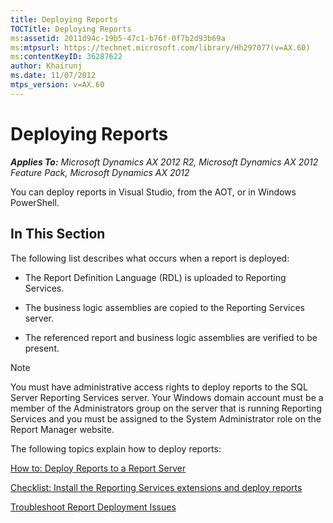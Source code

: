 ```yaml
---
title: Deploying Reports
TOCTitle: Deploying Reports
ms:assetid: 2011d94c-19b5-47c1-b76f-0f7b2d93b69a
ms:mtpsurl: https://technet.microsoft.com/library/Hh297077(v=AX.60)
ms:contentKeyID: 36287622
author: Khairunj
ms.date: 11/07/2012
mtps_version: v=AX.60
---
```


# Deploying Reports 


_**Applies To:** Microsoft Dynamics AX 2012 R2, Microsoft Dynamics AX 2012 Feature Pack, Microsoft Dynamics AX 2012_

You can deploy reports in Visual Studio, from the AOT, or in Windows PowerShell.

## In This Section

The following list describes what occurs when a report is deployed:

  - The Report Definition Language (RDL) is uploaded to Reporting Services.

  - The business logic assemblies are copied to the Reporting Services server.

  - The referenced report and business logic assemblies are verified to be present.


> [!NOTE]
> <P>You must have administrative access rights to deploy reports to the SQL Server Reporting Services server. Your Windows domain account must be a member of the Administrators group on the server that is running Reporting Services and you must be assigned to the System Administrator role on the Report Manager website.</P>



The following topics explain how to deploy reports:

[How to: Deploy Reports to a Report Server](how-to-deploy-reports-to-a-report-server.md)

[Checklist: Install the Reporting Services extensions and deploy reports](checklist-install-the-reporting-services-extensions-and-deploy-reports.md)

[Troubleshoot Report Deployment Issues](troubleshoot-report-deployment-issues.md)

